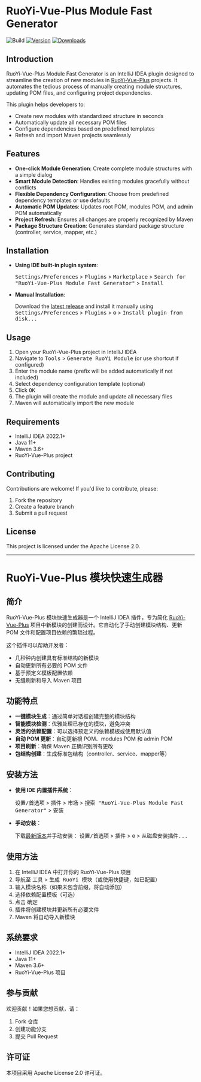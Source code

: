 # RuoYi-Vue-Plus Module Fast Generator

![Build](https://github.com/korykim/ruoyi-vue-plus-module-fast-generator/workflows/Build/badge.svg)
[![Version](https://img.shields.io/jetbrains/plugin/v/MARKETPLACE_ID.svg)](https://plugins.jetbrains.com/plugin/MARKETPLACE_ID)
[![Downloads](https://img.shields.io/jetbrains/plugin/d/MARKETPLACE_ID.svg)](https://plugins.jetbrains.com/plugin/MARKETPLACE_ID)

## Introduction

RuoYi-Vue-Plus Module Fast Generator is an IntelliJ IDEA plugin designed to streamline the creation of new modules in [RuoYi-Vue-Plus](https://github.com/dromara/RuoYi-Vue-Plus) projects. It automates the tedious process of manually creating module structures, updating POM files, and configuring project dependencies.

This plugin helps developers to:
- Create new modules with standardized structure in seconds
- Automatically update all necessary POM files
- Configure dependencies based on predefined templates
- Refresh and import Maven projects seamlessly

## Features

- **One-click Module Generation**: Create complete module structures with a simple dialog
- **Smart Module Detection**: Handles existing modules gracefully without conflicts
- **Flexible Dependency Configuration**: Choose from predefined dependency templates or use defaults
- **Automatic POM Updates**: Updates root POM, modules POM, and admin POM automatically
- **Project Refresh**: Ensures all changes are properly recognized by Maven
- **Package Structure Creation**: Generates standard package structure (controller, service, mapper, etc.)

## Installation

- **Using IDE built-in plugin system**:
  
  <kbd>Settings/Preferences</kbd> > <kbd>Plugins</kbd> > <kbd>Marketplace</kbd> > <kbd>Search for "RuoYi-Vue-Plus Module Fast Generator"</kbd> >
  <kbd>Install</kbd>
  
- **Manual Installation**:

  Download the [latest release](https://github.com/korykim/ruoyi-vue-plus-module-fast-generator/releases/latest) and install it manually using
  <kbd>Settings/Preferences</kbd> > <kbd>Plugins</kbd> > <kbd>⚙️</kbd> > <kbd>Install plugin from disk...</kbd>

## Usage

1. Open your RuoYi-Vue-Plus project in IntelliJ IDEA
2. Navigate to <kbd>Tools</kbd> > <kbd>Generate RuoYi Module</kbd> (or use shortcut if configured)
3. Enter the module name (prefix will be added automatically if not included)
4. Select dependency configuration template (optional)
5. Click <kbd>OK</kbd>
6. The plugin will create the module and update all necessary files
7. Maven will automatically import the new module

## Requirements

- IntelliJ IDEA 2022.1+
- Java 11+
- Maven 3.6+
- RuoYi-Vue-Plus project

## Contributing

Contributions are welcome! If you'd like to contribute, please:
1. Fork the repository
2. Create a feature branch
3. Submit a pull request

## License

This project is licensed under the Apache License 2.0.

---

# RuoYi-Vue-Plus 模块快速生成器

## 简介

RuoYi-Vue-Plus 模块快速生成器是一个 IntelliJ IDEA 插件，专为简化 [RuoYi-Vue-Plus](https://github.com/dromara/RuoYi-Vue-Plus) 项目中新模块的创建而设计。它自动化了手动创建模块结构、更新 POM 文件和配置项目依赖的繁琐过程。

这个插件可以帮助开发者：
- 几秒钟内创建具有标准结构的新模块
- 自动更新所有必要的 POM 文件
- 基于预定义模板配置依赖
- 无缝刷新和导入 Maven 项目

## 功能特点

- **一键模块生成**：通过简单对话框创建完整的模块结构
- **智能模块检测**：优雅处理已存在的模块，避免冲突
- **灵活的依赖配置**：可以选择预定义的依赖模板或使用默认值
- **自动 POM 更新**：自动更新根 POM、modules POM 和 admin POM
- **项目刷新**：确保 Maven 正确识别所有更改
- **包结构创建**：生成标准包结构（controller、service、mapper等）

## 安装方法

- **使用 IDE 内置插件系统**：
  
  <kbd>设置/首选项</kbd> > <kbd>插件</kbd> > <kbd>市场</kbd> > <kbd>搜索 "RuoYi-Vue-Plus Module Fast Generator"</kbd> >
  <kbd>安装</kbd>
  
- **手动安装**：

  下载[最新版本](https://github.com/korykim/ruoyi-vue-plus-module-fast-generator/releases/latest)并手动安装：
  <kbd>设置/首选项</kbd> > <kbd>插件</kbd> > <kbd>⚙️</kbd> > <kbd>从磁盘安装插件...</kbd>

## 使用方法

1. 在 IntelliJ IDEA 中打开你的 RuoYi-Vue-Plus 项目
2. 导航至 <kbd>工具</kbd> > <kbd>生成 RuoYi 模块</kbd>（或使用快捷键，如已配置）
3. 输入模块名称（如果未包含前缀，将自动添加）
4. 选择依赖配置模板（可选）
5. 点击 <kbd>确定</kbd>
6. 插件将创建模块并更新所有必要文件
7. Maven 将自动导入新模块

## 系统要求

- IntelliJ IDEA 2022.1+
- Java 11+
- Maven 3.6+
- RuoYi-Vue-Plus 项目

## 参与贡献

欢迎贡献！如果您想贡献，请：
1. Fork 仓库
2. 创建功能分支
3. 提交 Pull Request

## 许可证

本项目采用 Apache License 2.0 许可证。

